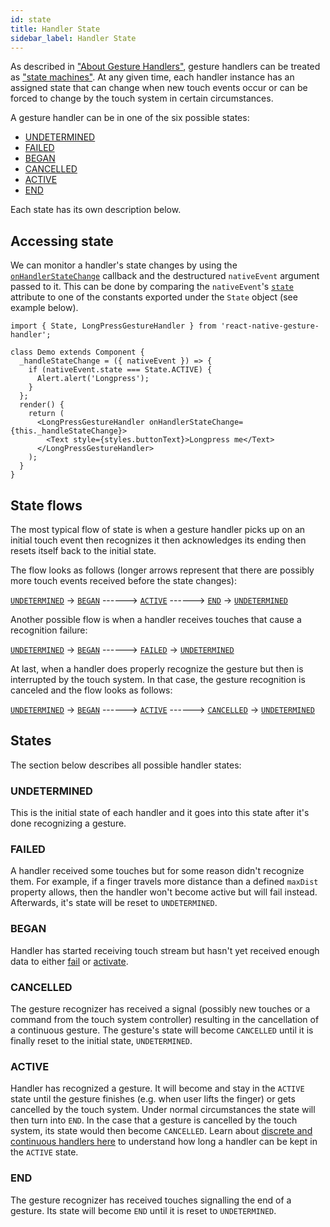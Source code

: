 ```yaml
---
id: state
title: Handler State
sidebar_label: Handler State
---
```


As described in ["About Gesture Handlers"](about-handlers.md), gesture handlers can be treated as ["state machines"](https://en.wikipedia.org/wiki/Finite-state_machine).
At any given time, each handler instance has an assigned state that can change when new touch events occur or can be forced to change by the touch system in certain circumstances.

A gesture handler can be in one of the six possible states:
 - [UNDETERMINED](#undetermined)
 - [FAILED](#failed)
 - [BEGAN](#began)
 - [CANCELLED](#cancelled)
 - [ACTIVE](#active)
 - [END](#end)

Each state has its own description below.

## Accessing state

We can monitor a handler's state changes by using the [`onHandlerStateChange`](handler-common.md#onhandlerstatechange) callback and the destructured `nativeEvent` argument passed to it.
This can be done by comparing the `nativeEvent`'s [`state`](handler-common.md#state) attribute to one of the constants exported under the `State` object (see example below). 

```
import { State, LongPressGestureHandler } from 'react-native-gesture-handler';

class Demo extends Component {
  _handleStateChange = ({ nativeEvent }) => {
    if (nativeEvent.state === State.ACTIVE) {
      Alert.alert('Longpress');
    }
  };
  render() {
    return (
      <LongPressGestureHandler onHandlerStateChange={this._handleStateChange}>
        <Text style={styles.buttonText}>Longpress me</Text>
      </LongPressGestureHandler>
    );
  }
}
```

## State flows

The most typical flow of state is when a gesture handler picks up on an initial touch event then recognizes it then acknowledges its ending then resets itself back to the initial state. 

The flow looks as follows (longer arrows represent that there are possibly more touch events received before the state changes):

[`UNDETERMINED`](#undetermined) -> [`BEGAN`](#began) ------> [`ACTIVE`](#active) ------> [`END`](#end) -> [`UNDETERMINED`](#undetermined)

Another possible flow is when a handler receives touches that cause a recognition failure:

[`UNDETERMINED`](#undetermined) -> [`BEGAN`](#began) ------> [`FAILED`](#failed) -> [`UNDETERMINED`](#undetermined)

At last, when a handler does properly recognize the gesture but then is interrupted by the touch system. In that case, the gesture recognition is canceled and the flow looks as follows:

[`UNDETERMINED`](#undetermined) -> [`BEGAN`](#began) ------> [`ACTIVE`](#active) ------> [`CANCELLED`](#cancelled) -> [`UNDETERMINED`](#undetermined)

## States

The section below describes all possible handler states:

### UNDETERMINED
This is the initial state of each handler and it goes into this state after it's done recognizing a gesture. 

### FAILED
A handler received some touches but for some reason didn't recognize them. For example, if a finger travels more distance than a defined `maxDist` property allows, then the handler won't become active but will fail instead. Afterwards, it's state will be reset to `UNDETERMINED`. 

### BEGAN
Handler has started receiving touch stream but hasn't yet received enough data to either [fail](#failed) or [activate](#active).

### CANCELLED
The gesture recognizer has received a signal (possibly new touches or a command from the touch system controller) resulting in the cancellation of a continuous gesture. The gesture's state will become `CANCELLED` until it is finally reset to the initial state, `UNDETERMINED`.

### ACTIVE
Handler has recognized a gesture. It will become and stay in the `ACTIVE` state until the gesture finishes (e.g. when user lifts the finger) or gets cancelled by the touch system. Under normal circumstances the state will then turn into `END`. In the case that a gesture is cancelled by the touch system, its state would then become `CANCELLED`.
Learn about [discrete and continuous handlers here](about-handlers.md#discrete-vs-continuous) to understand how long a handler can be kept in the `ACTIVE` state.

### END
The gesture recognizer has received touches signalling the end of a gesture. Its state will become `END` until it is reset to `UNDETERMINED`.
